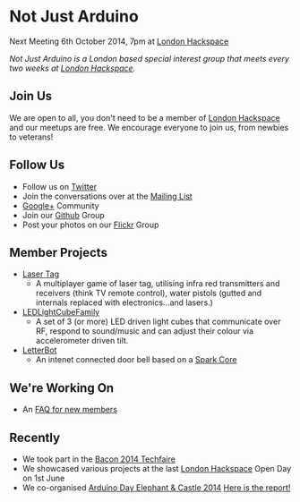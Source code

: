 Not Just Arduino
=======

 Next Meeting 6th October 2014, 7pm at [London Hackspace]

*Not Just Arduino is a London based special interest group that meets every two weeks at [London Hackspace].*

Join Us
---------------

We are open to all, you don't need to be a member of [London Hackspace] and our meetups are free.  We encourage everyone to join us, from newbies to veterans!

Follow Us
---------------
* Follow us on [Twitter]
* Join the conversations over at the [Mailing List]
* [Google+] Community
* Join our [Github] Group
* Post your photos on our [Flickr] Group

Member Projects
----------------
* [Laser Tag](https://wiki.london.hackspace.org.uk/view/Laser_tag_game)
  * A multiplayer game of laser tag, utilising infra red transmitters and receivers (think TV remote control), water pistols (gutted and internals replaced with electronics...and lasers.)
* [LEDLightCubeFamily](https://wiki.london.hackspace.org.uk/view/LEDLightCubeFamily)
  * A set of 3 (or more) LED driven light cubes that communicate over RF, respond to sound/music and can adjust their colour via accelerometer driven tilt.
* [LetterBot](http://hackster.io/jay_uk/letterbot)
  * An intenet connected door bell based on a [Spark Core](http://spark.io)

We're Working On
----------------
* An [FAQ for new members](https://wiki.london.hackspace.org.uk/view/NotJustArduino_FAQ)

Recently
----------------
* We took part in the [Bacon 2014 Techfaire](http://devslovebacon.com/tech_fair)
* We showcased various projects at the last [London Hackspace] Open Day on 1st June
* We co-organised [Arduino Day Elephant  & Castle 2014](http://www.eventbrite.co.uk/e/arduino-day-free-workshops-robots-demos-talks-tickets-10967276419) [Here is the report!](https://hackpad.com/Arduino-Day-LCC-0ykEyUcLj3o)


[London Hackspace]: http://london.hackspace.org
[Twitter]: http://twitter.com/notjustarduino
[Mailing List]: https://groups.google.com/forum/#!forum/not-just-arduino
[Google+]: https://plus.google.com/u/1/communities/115258632534992613977
[Github]: https://github.com/NotJustArduino
[Flickr]: http://www.flickr.com/groups/notjustarduino
